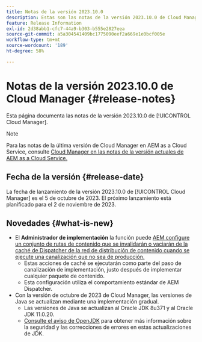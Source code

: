 ```yaml
---
title: Notas de la versión 2023.10.0
description: Estas son las notas de la versión 2023.10.0 de Cloud Manager.
feature: Release Information
exl-id: 2d38abb1-cfc7-44a9-b303-b555e2827eea
source-git-commit: a5a304541409bc1775090eef2a669e1e0bcf005e
workflow-type: tm+mt
source-wordcount: '189'
ht-degree: 58%

---
```



# Notas de la versión 2023.10.0 de Cloud Manager {#release-notes}

Esta página documenta las notas de la versión 2023.10.0 de [!UICONTROL Cloud Manager].

>[!NOTE]
>
>Para las notas de la última versión de Cloud Manager en AEM as a Cloud Service, consulte [Cloud Manager en las notas de la versión actuales de AEM as a Cloud Service.](https://experienceleague.adobe.com/docs/experience-manager-cloud-service/content/implementing/using-cloud-manager/release-notes-cloud-manager/release-notes-cm-current.html?lang=es)

## Fecha de la versión {#release-date}

La fecha de lanzamiento de la versión 2023.10.0 de [!UICONTROL Cloud Manager] es el 5 de octubre de 2023. El próximo lanzamiento está planificado para el 2 de noviembre de 2023.

## Novedades {#what-is-new}

* El **Administrador de implementación** la función puede [AEM configure un conjunto de rutas de contenido que se invalidarán o vaciarán de la caché de Dispatcher de la red de distribución de contenido cuando se ejecute una canalización que no sea de producción.](/help/using/non-production-pipelines.md)
   * Estas acciones de caché se ejecutarán como parte del paso de canalización de implementación, justo después de implementar cualquier paquete de contenido.
   * Esta configuración utiliza el comportamiento estándar de AEM Dispatcher.
* Con la versión de octubre de 2023 de Cloud Manager, las versiones de Java se actualizan mediante una implementación gradual.
   * Las versiones de Java se actualizan al Oracle JDK 8u371 y al Oracle JDK 11.0.20.
   * [Consulte el aviso de OpenJDK](https://openjdk.org/groups/vulnerability/advisories/) para obtener más información sobre la seguridad y las correcciones de errores en estas actualizaciones de JDK.
